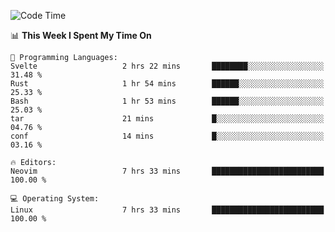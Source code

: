 <!-- [![Top Langs](https://github-readme-stats.vercel.app/api/top-langs/?username=gagahsyuja&theme=dracula&hide_border=true&border_radius=7)](https://github.com/anuraghazra/github-readme-stats) -->

<!--START_SECTION:waka-->
![Code Time](http://img.shields.io/badge/Code%20Time-651%20hrs%2022%20mins-blue)

📊 **This Week I Spent My Time On** 

```text
💬 Programming Languages: 
Svelte                   2 hrs 22 mins       ████████░░░░░░░░░░░░░░░░░   31.48 % 
Rust                     1 hr 54 mins        ██████░░░░░░░░░░░░░░░░░░░   25.33 % 
Bash                     1 hr 53 mins        ██████░░░░░░░░░░░░░░░░░░░   25.03 % 
tar                      21 mins             █░░░░░░░░░░░░░░░░░░░░░░░░   04.76 % 
conf                     14 mins             █░░░░░░░░░░░░░░░░░░░░░░░░   03.16 % 

🔥 Editors: 
Neovim                   7 hrs 33 mins       █████████████████████████   100.00 % 

💻 Operating System: 
Linux                    7 hrs 33 mins       █████████████████████████   100.00 % 
```


<!--END_SECTION:waka-->
